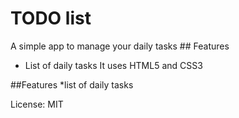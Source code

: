 # TODO list

A simple app to manage your daily tasks ## Features
 
* List of daily tasks
It uses HTML5 and CSS3

##Features
*list of daily tasks

License: MIT